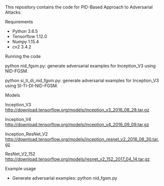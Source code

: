 This repository contains the code for PID-Based Approach to Adversarial Attacks.


Requirements

- Python 3.6.5
- Tensorflow 1.12.0 
- Numpy 1.15.4 
- cv2 3.4.2

Running the code


 python nid_fgsm.py:  generate adversarial examples for Inception_V3 using NID-FGSM.
 
 
 python si_ti_di_nid_fgsm.py:  generate adversarial examples for Inception_V3 using SI-TI-DI-NID-FGSM.


Models

Inception_V3 
http://download.tensorflow.org/models/inception_v3_2016_08_28.tar.gz

Inception_V4 
http://download.tensorflow.org/models/inception_v4_2016_09_09.tar.gz

Inception_ResNet_V2 
http://download.tensorflow.org/models/inception_resnet_v2_2016_08_30.tar.gz

ResNet_V2_152 
http://download.tensorflow.org/models/resnet_v2_152_2017_04_14.tar.gz




Example usage

- Generate adversarial examples:
python nid_fgsm.py

